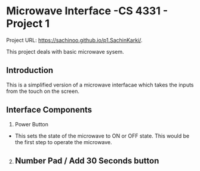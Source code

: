 # Microwave Interface -CS 4331 - Project 1

Project URL: https://sachinoo.github.io/p1.SachinKarki/.

This project deals with basic microwave sysem.

## Introduction

This is a simplified version of a microwave interfacae which takes the inputs from the touch on the screen.

## Interface Components
1.  Power Button 
  - This sets the state of the microwave to ON or OFF state. This would be the first step to operate the microwave.
2. Number Pad / Add 30 Seconds button
    - 
